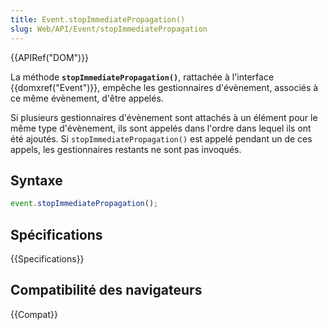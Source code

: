 ```yaml
---
title: Event.stopImmediatePropagation()
slug: Web/API/Event/stopImmediatePropagation
---
```


{{APIRef("DOM")}}

La méthode **`stopImmediatePropagation()`**, rattachée à l'interface {{domxref("Event")}}, empêche les gestionnaires d'évènement, associés à ce même évènement, d'être appelés.

Si plusieurs gestionnaires d'évènement sont attachés à un élément pour le même type d'évènement, ils sont appelés dans l'ordre dans lequel ils ont été ajoutés. Si `stopImmediatePropagation()` est appelé pendant un de ces appels, les gestionnaires restants ne sont pas invoqués.

## Syntaxe

```js
event.stopImmediatePropagation();
```

## Spécifications

{{Specifications}}

## Compatibilité des navigateurs

{{Compat}}
